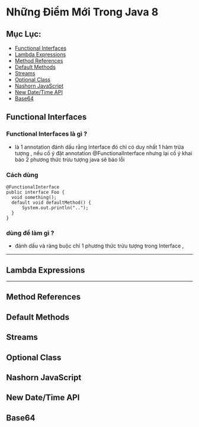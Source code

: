#                        Những Điểm Mới Trong Java 8

## Mục Lục:
+ [Functional Interfaces](https://github.com/trantronghienit/Java8/tree/master#functional-interfaces)
+ [Lambda Expressions](https://github.com/trantronghienit/Java8/tree/master#lambda-expressions)
+ [Method References](https://github.com/trantronghienit/Java8/tree/master#method-references)
+ [Default Methods](https://github.com/trantronghienit/Java8/tree/master#default-methods)
+ [Streams](https://github.com/trantronghienit/Java8/tree/master#streams)
+ [Optional Class](https://github.com/trantronghienit/Java8/tree/master#optional-class)
+ [Nashorn JavaScript](https://github.com/trantronghienit/Java8/tree/master#nashorn-javascript)
+ [New Date/Time API](https://github.com/trantronghienit/Java8/tree/master#new-datetime-api)
+ [Base64](https://github.com/trantronghienit/Java8/tree/master#base64)

## Functional Interfaces
  ### Functional Interfaces là gì ?
+ là 1 annotation đánh dấu rằng Interface đó chỉ có duy nhất 1 hàm trừa tượng , nếu cố ý đặt annotation @FunctionalInterface nhưng  lại cố ý khai báo 2 phương thức trừu tượng java sẽ báo lỗi 
### Cách dùng 
  
```
@FunctionalInterface
public interface Foo {
  void something();
  default void defaultMethod() {
      System.out.println("..");
  }
}
```

### dùng để làm gì ?
+ đánh dấu và ràng buộc chỉ 1 phương thức trừu tượng trong Interface , 

-------------------------------------------------------------------------

## Lambda Expressions

-------------------------------------------------------------------------
## Method References

## Default Methods

## Streams

## Optional Class

## Nashorn JavaScript

## New Date/Time API

## Base64
